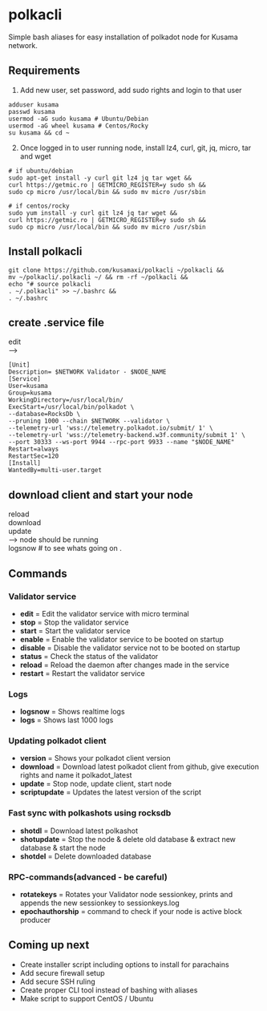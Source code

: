 # polkacli
Simple bash aliases for easy installation of polkadot node for Kusama network.

## Requirements
1. Add new user, set password, add sudo rights and login to that user
```
adduser kusama
passwd kusama
usermod -aG sudo kusama # Ubuntu/Debian
usermod -aG wheel kusama # Centos/Rocky
su kusama && cd ~
```
2. Once logged in to user running node, install lz4, curl, git, jq, micro, tar and wget
```
# if ubuntu/debian 
sudo apt-get install -y curl git lz4 jq tar wget &&
curl https://getmic.ro | GETMICRO_REGISTER=y sudo sh &&
sudo cp micro /usr/local/bin && sudo mv micro /usr/sbin

# if centos/rocky 
sudo yum install -y curl git lz4 jq tar wget &&
curl https://getmic.ro | GETMICRO_REGISTER=y sudo sh &&
sudo cp micro /usr/local/bin && sudo mv micro /usr/sbin
```

## Install polkacli
```
git clone https://github.com/kusamaxi/polkacli ~/polkacli && 
mv ~/polkacli/.polkacli ~/ && rm -rf ~/polkacli &&
echo "# source polkacli
. ~/.polkacli" >> ~/.bashrc &&
. ~/.bashrc
```
## create .service file
edit  
-->  
```
[Unit]
Description= $NETWORK Validator - $NODE_NAME
[Service]
User=kusama
Group=kusama
WorkingDirectory=/usr/local/bin/
ExecStart=/usr/local/bin/polkadot \
--database=RocksDb \
--pruning 1000 --chain $NETWORK --validator \
--telemetry-url 'wss://telemetry.polkadot.io/submit/ 1' \
--telemetry-url 'wss://telemetry-backend.w3f.community/submit 1' \
--port 30333 --ws-port 9944 --rpc-port 9933 --name "$NODE_NAME"
Restart=always
RestartSec=120
[Install]
WantedBy=multi-user.target
```
## download client and start your node
reload  
download  
update  
--> node should be running  
logsnow   # to see whats going on  .




## Commands
### Validator service
- **edit** = Edit the validator service with micro terminal  
- **stop** = Stop the validator service  
- **start** = Start the validator service  
- **enable** = Enable the validator service to be booted on startup  
- **disable** = Disable the validator service not to be booted on startup  
- **status** = Check the status of the validator  
- **reload** = Reload the daemon after changes made in the service  
- **restart** = Restart the validator service  

### Logs
- **logsnow** = Shows realtime logs  
- **logs** = Shows last 1000 logs  

### Updating polkadot client
- **version** = Shows your polkadot client version  
- **download** = Download latest polkadot client from github, give execution rights and name it polkadot_latest  
- **update** = Stop node, update client, start node  
- **scriptupdate** = Updates the latest version of the script  

### Fast sync with polkashots using rocksdb
- **shotdl** = Download latest polkashot  
- **shotupdate** = Stop the node & delete old database & extract new database & start the node   
- **shotdel** = Delete downloaded database

### RPC-commands(advanced - be careful)
- **rotatekeys** = Rotates your Validator node sessionkey, prints and appends the new sessionkey to sessionkeys.log  
- **epochauthorship** = command to check if your node is active block producer

## Coming up next
- Create installer script including options to install for parachains
- Add secure firewall setup
- Add secure SSH ruling
- Create proper CLI tool instead of bashing with aliases
- Make script to support CentOS / Ubuntu
